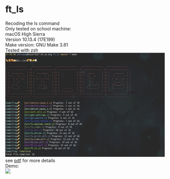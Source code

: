 # ft_ls
Recoding the ls command\
Only tested on school machine:\
macOS High Sierra\
Version 10.13.4 (17E199)\
Make version: GNU Make 3.81\
Tested with zsh
![](images/Make.png)
see [pdf](https://github.com/nkone/ft_ls/blob/master/ft_ls.en.pdf) for more details\
Demo:\
![](images/ft_ls_demo.gif)
